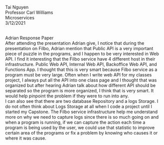 Tai Nguyen
<br>
Professor Carl Williams
<br>
Microservices
<br>
3/12/2021

<br>
Adrian Response Paper
<br>
	After attending the presentation Adrian give, I notice that during the presentation on Filbo, Adrian mention that Public API is a very important piece of puzzle in the programs, and I happen to be very interested in Web API.  I find it interesting that the Filbo service have 4 different host in their infrastructure. Public Web API, Internal Web API, Backoffice Web API, and Functions App. I thought that this is very smart because Filbo service as a program must be very large. Often when I write web API for my classes project, I always put all the API into one class page and I thought that was organized but after hearing Adrian talk about how different API should be separated so the program is more organized, I think that is very smart. It would help pinpoint the problem if they were to run into any. 
	<br>
	I can also see that there are two database Repository and a logs Storage. I do not often think about Logs Storage at all when I code a project until I started my Capstone. The Filbo service infrastructure help me understand more on why we need to capture logs since there is so much going on and when a program is running, if we can capture the action each time a program is being used by the user, we could use that statistic to improve certain area of the programs or fix a problem by knowing who causes it or where it was cause. 
